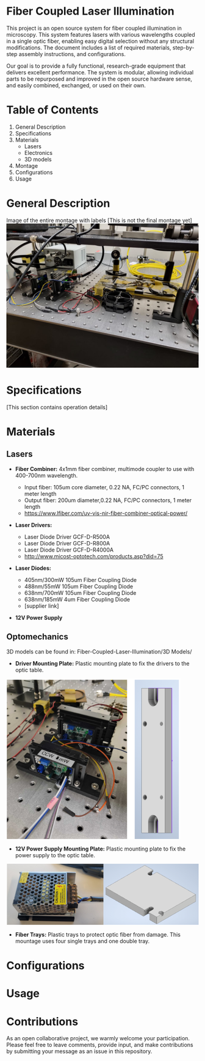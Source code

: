 # Fiber Coupled Laser Illumination


This project is an open source system for fiber coupled illumination in microscopy. This system features lasers with various wavelengths coupled in a single optic fiber, enabling easy digital selection without any structural modifications. The document includes a list of required materials, step-by-step assembly instructions, and configurations.

Our goal is to provide a fully functional, research-grade equipment that delivers excellent performance. The system is modular, allowing individual parts to be repurposed and improved in the open source hardware sense, and easily combined, exchanged, or used on their own.

# Table of Contents

1. General Description
2. Specifications
3. Materials
   - Lasers
   - Electronics
   - 3D models
4. Montage
5. Configurations
6. Usage

# General Description
Image of the entire montage with labels [This is not the final montage yet]
![This is an image](Images/montage.jpg)

# Specifications

[This section contains operation details]

# Materials
## Lasers

- **Fiber Combiner:** 4x1mm fiber combiner, multimode coupler to use with 400-700nm wavelength. 
   - Input fiber: 105um core diameter, 0.22 NA, FC/PC connectors, 1 meter length
   - Output fiber: 200um diameter,0.22 NA, FC/PC connectors, 1 meter length
   - https://www.lfiber.com/uv-vis-nir-fiber-combiner-optical-power/
   
- **Laser Drivers:** 
   - Laser Diode Driver GCF-D-R500A
   - Laser Diode Driver GCF-D-R800A
   - Laser Diode Driver GCF-D-R4000A
   - http://www.micost-optotech.com/products.asp?did=75
   
- **Laser Diodes:**
   - 405nm/300mW 105um Fiber Coupling Diode
   - 488nm/55mW 105um Fiber Coupling Diode
   - 638nm/700mW 105um Fiber Coupling Diode
   - 638nm/185mW 4um Fiber Coupling Diode
   - [supplier link]

- **12V Power Supply**

## Optomechanics 
3D models can be found in: Fiber-Coupled-Laser-Illumination/3D Models/

- **Driver Mounting Plate:** Plastic mounting plate to fix the drivers to the optic table.

![This is an image](Images/Drivers.png)

- **12V Power Supply Mounting Plate:**  Plastic mounting plate to fix the power supply to the optic table.

 ![This is an image](Images/powersupply.png)
 
 - **Fiber Trays:** Plastic trays to protect optic fiber from damage. This mountage uses four single trays and one double tray.
 
 # Configurations
 
 
 
 # Usage
 
   # Contributions 
As an open collaborative project, we warmly welcome your participation. Please feel free to leave comments, provide input, and make contributions by submitting your message as an issue in this repository.
